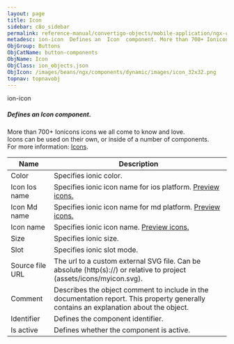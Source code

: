 ```yaml
---
layout: page
title: Icon
sidebar: c8o_sidebar
permalink: reference-manual/convertigo-objects/mobile-application/ngx-components/button-components/icon/
metadesc: ion-icon  Defines an  Icon  component. More than 700+ Ionicons icons we all come to know and love. Icons can be used on their own, or inside of a numb
ObjGroup: Buttons
ObjCatName: button-components
ObjName: Icon
ObjClass: ion_objects.json
ObjIcon: /images/beans/ngx/components/dynamic/images/icon_32x32.png
topnav: topnavobj
---
```

ion-icon<br/>

##### Defines an <i>Icon</i> component.<br/>
More than 700+ Ionicons icons we all come to know and love.<br/>
Icons can be used on their own, or inside of a number of components.<br/>
 For more information: <a href='https://ionicons.com/'>Icons</a>.

Name | Description 
--- | ---
Color | Specifies ionic color.
Icon Ios name | Specifies ionic icon name for ios platform. <a href='https://ionic.io/ionicons'>Preview icons.</a>
Icon Md name | Specifies ionic icon name for md platform. <a href='https://ionic.io/ionicons'>Preview icons.</a>
Icon name | Specifies ionic icon name. <a href='https://ionic.io/ionicons'>Preview icons.</a>
Size | Specifies ionic size.
Slot | Specifies ionic slot mode.
Source file URL | The url to a custom external SVG file. Can be absolute (http(s)://) or relative to project (assets/icons/myicon.svg).
Comment | Describes the object comment to include in the documentation report.  This property generally contains an explanation about the object. 
Identifier | Defines the component identifier.  
Is active | Defines whether the component is active. 

